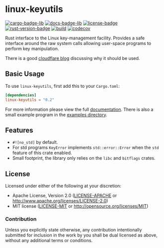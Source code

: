 # linux-keyutils
[![cargo-badge-lib][]][cargo-lib] [![docs-badge-lib][]][docs-lib] [![license-badge][]][license] [![rust-version-badge][]][rust-version] [![build][]][build-url] [![codecov][]][codecov-url]

Rust interface to the Linux key-management facility. Provides a safe interface around the raw system calls allowing user-space programs to perform key manipulation.

There is a good [cloudflare blog](https://blog.cloudflare.com/the-linux-kernel-key-retention-service-and-why-you-should-use-it-in-your-next-application/) discussing why it should be used.

## Basic Usage

To use `linux-keyutils`, first add this to your `Cargo.toml`:

```toml
[dependencies]
linux-keyutils = "0.2"
```

For more information please view the full [documentation](https://docs.rs/linux-keyutils). There is also a small example program in the [examples directory](examples/keyctl.rs).

## Features

* `#![no_std]` by default.
* For std programs `KeyError` implements `std::error::Error` when the `std` feature of this crate enabled.
* Small footprint, the library only relies on the `libc` and `bitflags` crates.

## License

Licensed under either of the following at your discretion:

 * Apache License, Version 2.0 ([LICENSE-APACHE](LICENSE-APACHE) or http://www.apache.org/licenses/LICENSE-2.0)
 * MIT license ([LICENSE-MIT](LICENSE-MIT) or http://opensource.org/licenses/MIT)

### Contribution

Unless you explicitly state otherwise, any contribution intentionally submitted
for inclusion in the work by you shall be dual licensed as above, without any
additional terms or conditions.

[//]: # (badges)
[license-badge]: https://img.shields.io/badge/license-MIT/Apache--2.0-lightgray.svg?style=flat-square
[license]: #license
[rust-version-badge]: https://img.shields.io/badge/rust-latest%20stable-blue.svg?style=flat-square
[rust-version]: #rust-version-policy
[cargo-badge-lib]: https://img.shields.io/crates/v/linux-keyutils.svg?style=flat-square&label=linux-keyutils
[cargo-lib]: https://crates.io/crates/linux-keyutils
[docs-badge-lib]: https://img.shields.io/docsrs/linux-keyutils/latest?style=flat-square
[docs-lib]: https://docs.rs/linux-keyutils
[codecov]: https://img.shields.io/codecov/c/github/landhb/linux-keyutils?style=flat-square
[codecov-url]: https://codecov.io/gh/landhb/linux-keyutils
[build]: https://img.shields.io/github/actions/workflow/status/landhb/linux-keyutils/checks.yml?branch=main&style=flat-square
[build-url]: https://github.com/landhb/linux-keyutils/actions?query=workflow%3Achecks
